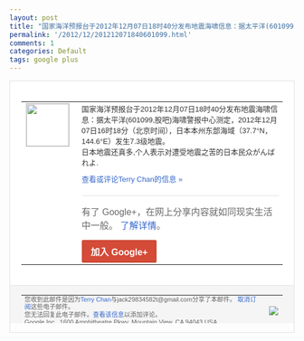 ```yaml
---
layout: post
title: "国家海洋预报台于2012年12月07日18时40分发布地震海啸信息：据太平洋(601099..."
permalink: '/2012/12/201212071840601099.html'
comments: 1
categories: Default
tags: google plus
---
```

<div style="border:solid 1px #dfdfdf;color:#686868;font:13px Arial"><div style="background-color:#fff;padding:20px;"><table cellpadding="0" cellspacing="0"><tr><td style="padding-right:15px;vertical-align:top"><a href="https://plus.google.com/_/notifications/emlink?emrecipient=110200756825219614165&amp;emid=CJCW0faqiLQCFcsDTAodX28AAA&amp;path=%2F108643996575278738906&amp;dt=1354884726412&amp;uob=8"><img height="75" src="https://lh3.googleusercontent.com/-KKRGTyJ5Bl0/AAAAAAAAAAI/AAAAAAAAtnY/R4QEWIp3Ur0/s75-c-k-a/photo.jpg" style="border:solid 1px #cccccc;" width="75"/></a></td><td style="width:578px;color:#333;font:13px Arial;vertical-align:top"><div style="padding-bottom:10px">国家海洋预报台于2012年12月07日1<wbr/>8时40分发布地震海啸信息：据太平洋(6<wbr/>01099,股吧)海啸警报中心测定，20<wbr/>12年12月07日16时18分（北京时间<wbr/>），日本本州东部海域（37.7°N，14<wbr/>4.6°E）发生7.3级地震。<br/>日本地震还<wbr/>真多,个人表示对遭受地震之苦的日本民众が<wbr/>んばれよ.</div><a href="https://plus.google.com/_/notifications/emlink?emrecipient=110200756825219614165&amp;emid=CJCW0faqiLQCFcsDTAodX28AAA&amp;path=%2F108643996575278738906%2Fposts%2FGTXuWn645U1%3Fgpinv%3DAMIXal9rpnWtE0XISe1StsUZ72epR_fQqAIBHpUPibobjiFcoExke4USnxDqt1EKyG_2lywYbD0HVxzvXMe0LXP8l7vJ6OsXU4BZaS2GswxCy0pQpdJzhCU&amp;dt=1354884726412&amp;uob=8" style="color:#3366CC;text-decoration:none">查看或评论Terry Chan的信息 »</a><div style="margin-top:20px;border-top:solid 1px #dfdfdf"><div style="padding:15px 0;color:#686868;font:16px Arial">有了 Google+，在网上分享内容就如同现实生活中一般。 <a href="http://www.google.com/+/learnmore/" style="color:#3366CC;text-decoration:none">了解详情</a>。</div><a href="https://plus.google.com/_/notifications/emlink?emrecipient=110200756825219614165&amp;emid=CJCW0faqiLQCFcsDTAodX28AAA&amp;path=%2F%3Fgpinv%3DAMIXal9rpnWtE0XISe1StsUZ72epR_fQqAIBHpUPibobjiFcoExke4USnxDqt1EKyG_2lywYbD0HVxzvXMe0LXP8l7vJ6OsXU4BZaS2GswxCy0pQpdJzhCU&amp;dt=1354884726412&amp;uob=8" style="display:inline-block;padding:7px 15px;background-color:#d44b38; color:#fff;font-size:16px; font-weight:bold;border-radius:2px;-webkit-border-radius:2px; -moz-border-radius:2px;border:solid 1px #c43b28; white-space:nowrap;text-decoration:none">加入 Google+</a></div></td></tr></table></div><div style="border-top:solid 1px #dfdfdf;padding:0 20px; background-color:#f5f5f5"><table cellpadding="0" cellspacing="0" style="height:50px"><tbody><tr><td style="vertical-align:middle;width:100%; color:#636363;font:11px Arial; line-height:120%">您收到此邮件是因为<a href="https://plus.google.com/_/notifications/emlink?emrecipient=110200756825219614165&amp;emid=CJCW0faqiLQCFcsDTAodX28AAA&amp;path=%2F108643996575278738906%3Fgpinv%3DAMIXal9rpnWtE0XISe1StsUZ72epR_fQqAIBHpUPibobjiFcoExke4USnxDqt1EKyG_2lywYbD0HVxzvXMe0LXP8l7vJ6OsXU4BZaS2GswxCy0pQpdJzhCU&amp;dt=1354884726412&amp;uob=8" style="color:#3366CC;text-decoration:none">Terry Chan</a>与jack29834582t@gmail.com分享了本邮件。 <a href="https://plus.google.com/_/notifications/emlink?emrecipient=110200756825219614165&amp;emid=CJCW0faqiLQCFcsDTAodX28AAA&amp;path=%2F_%2Fnonplus%2Femailsettings%3Fgpinv%3DAMIXal9rpnWtE0XISe1StsUZ72epR_fQqAIBHpUPibobjiFcoExke4USnxDqt1EKyG_2lywYbD0HVxzvXMe0LXP8l7vJ6OsXU4BZaS2GswxCy0pQpdJzhCU%26est%3DADH5u8X69xCEbzQuAZvwRjeF3SMuQ_XYqmVDtz1tdJBnnCgovzQ1AuUAcKWlBuW_U23vsDlNI_uJVLjefALzIb8ApJCk67j9KJ1x_H_4XiiF7k00gsuGoH3ryjlblRR0rUS1eS7C4pLNiTzTvtINZahYdoVH6XWt_A&amp;dt=1354884726412&amp;uob=8" style="color:#3366CC;text-decoration:none">取消订阅</a>这些电子邮件。<br/>您无法回复此电子邮件。<a href="https://plus.google.com/_/notifications/emlink?emrecipient=110200756825219614165&amp;emid=CJCW0faqiLQCFcsDTAodX28AAA&amp;path=%2F108643996575278738906%2Fposts%2FGTXuWn645U1%3Fgpinv%3DAMIXal9rpnWtE0XISe1StsUZ72epR_fQqAIBHpUPibobjiFcoExke4USnxDqt1EKyG_2lywYbD0HVxzvXMe0LXP8l7vJ6OsXU4BZaS2GswxCy0pQpdJzhCU&amp;dt=1354884726412&amp;uob=8" style="color:#3366CC;text-decoration:none">查看该信息</a>以添加评论。<br/>Google Inc., 1600 Amphitheatre Pkwy, Mountain View, CA 94043 USA<br/></td><td><img src="https://ssl.gstatic.com/s2/oz/images/notifications/logo/google-plus-6617a72bb36cc548861652780c9e6ff1.png"/></td></tr></tbody></table></div></div>